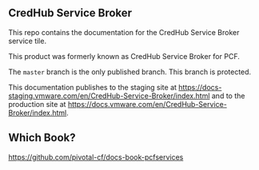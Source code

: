 ## CredHub Service Broker ##

This repo contains the documentation for the CredHub Service Broker service tile.

This product was formerly known as CredHub Service Broker for PCF.

The `master` branch is the only published branch. This branch is protected.

This documentation publishes to the staging site at https://docs-staging.vmware.com/en/CredHub-Service-Broker/index.html and to the production site at https://docs.vmware.com/en/CredHub-Service-Broker/index.html.

## Which Book?
https://github.com/pivotal-cf/docs-book-pcfservices
